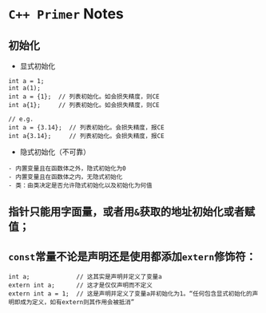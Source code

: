 # `C++ Primer` Notes

## 初始化

- 显式初始化

```
int a = 1;
int a(1);
int a = {1};  // 列表初始化。如会损失精度，则CE
int a{1};     // 列表初始化。如会损失精度，则CE

// e.g.
int a = {3.14};  // 列表初始化。会损失精度，报CE
int a{3.14};     // 列表初始化。会损失精度，报CE
```

- 隐式初始化（不可靠）

```
- 内置变量且在函数体之外，隐式初始化为0
- 内置变量且在函数体之内，无隐式初始化
- 类：由类决定是否允许隐式初始化以及初始化为何值
```

## 指针只能用字面量，或者用`&`获取的地址初始化或者赋值；


## `const`常量不论是声明还是使用都添加`extern`修饰符：

```
int a;             // 这其实是声明并定义了变量a
extern int a;      // 这才是仅仅声明而不定义
extern int a = 1;  // 这是声明并定义了变量a并初始化为1。“任何包含显式初始化的声明即成为定义，如有extern则其作用会被抵消”
```
